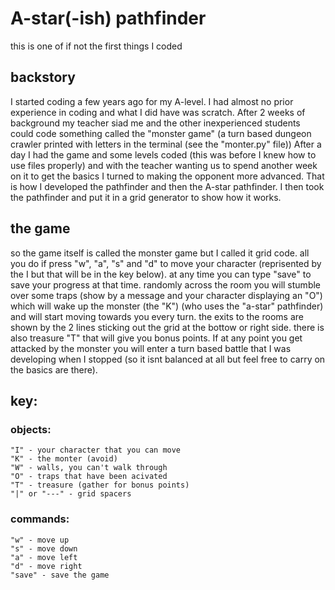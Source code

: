 # A-star(-ish) pathfinder
this is one of if not the first things I coded

## backstory
I started coding a few years ago for my A-level. I had almost no prior experience in coding and what I did have was scratch. After 2 weeks of background my teacher siad me and the other inexperienced students could code something called the "monster game" (a turn based dungeon crawler printed with letters in the terminal (see the "monter.py" file)) After a day I had the game and some levels coded (this was before I knew how to use files properly) and with the teacher wanting us to spend another week on it to get the basics I turned to making the opponent more advanced. That is how I developed the pathfinder and then the A-star pathfinder. I then took the pathfinder and put it in a grid generator to show how it works.

## the game
so the game itself is called the monster game but I called it grid code. all you do if press "w", "a", "s" and "d" to move your character (reprisented by the I but that will be in the key below). at any time you can type "save" to save your progress at that time. randomly across the room you will stumble over some traps (show by a message and your character displaying an "O") which will wake up the monster (the "K") (who uses the "a-star" pathfinder) and will start moving towards you every turn. the exits to the rooms are shown by the 2 lines sticking out the grid at the bottow or right side. there is also treasure "T" that will give you bonus points. If at any point you get attacked by the monster you will enter a turn based battle that I was developing when I stopped (so it isnt balanced at all but feel free to carry on the basics are there).

## key:

### objects:

    "I" - your character that you can move
    "K" - the monter (avoid)
    "W" - walls, you can't walk through
    "O" - traps that have been acivated
    "T" - treasure (gather for bonus points)
    "|" or "---" - grid spacers

### commands:

    "w" - move up
    "s" - move down
    "a" - move left
    "d" - move right
    "save" - save the game
